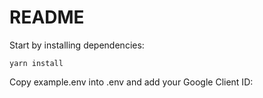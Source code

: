 # README

Start by installing dependencies:

```
yarn install
```

Copy example.env into .env and add your Google Client ID:
